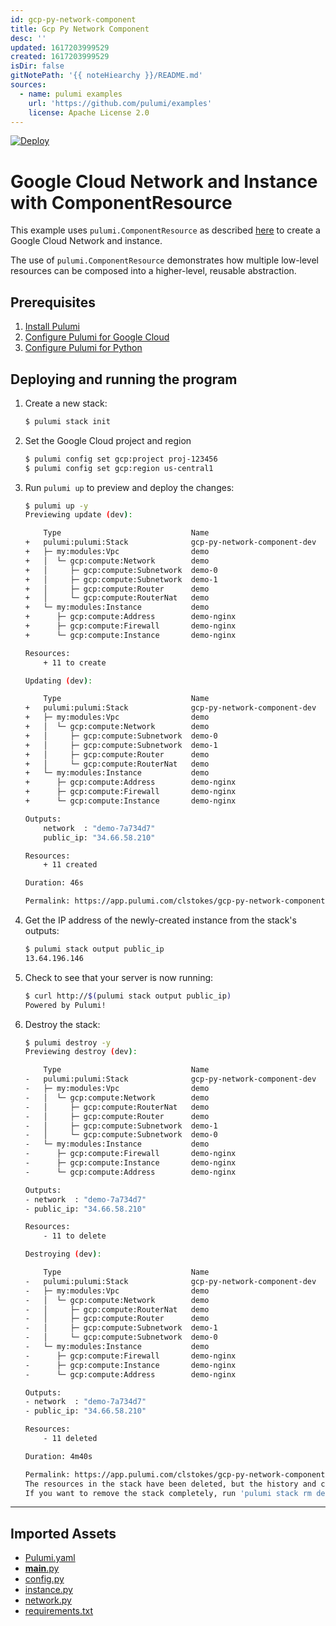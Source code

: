 ```yaml
---
id: gcp-py-network-component
title: Gcp Py Network Component
desc: ''
updated: 1617203999529
created: 1617203999529
isDir: false
gitNotePath: '{{ noteHiearchy }}/README.md'
sources:
  - name: pulumi examples
    url: 'https://github.com/pulumi/examples'
    license: Apache License 2.0
---
```

[![Deploy](https://get.pulumi.com/new/button.svg)](https://app.pulumi.com/new)

# Google Cloud Network and Instance with ComponentResource

This example uses `pulumi.ComponentResource` as described [here](https://www.pulumi.com/docs/intro/concepts/resources/#components) 
to create a Google Cloud Network and instance.

The use of `pulumi.ComponentResource` demonstrates how multiple low-level resources 
can be composed into a higher-level, reusable abstraction.

## Prerequisites

1. [Install Pulumi](https://www.pulumi.com/docs/get-started/install/)
2. [Configure Pulumi for Google Cloud](https://www.pulumi.com/docs/intro/cloud-providers/gcp/setup/)
3. [Configure Pulumi for Python](https://www.pulumi.com/docs/intro/languages/python/)

## Deploying and running the program

1. Create a new stack:

   ```bash
   $ pulumi stack init
   ```

2. Set the Google Cloud project and region

   ```bash
   $ pulumi config set gcp:project proj-123456
   $ pulumi config set gcp:region us-central1
   ```

3. Run `pulumi up` to preview and deploy the changes:

   ```bash
   $ pulumi up -y
   Previewing update (dev):

       Type                             Name                          Plan
   +   pulumi:pulumi:Stack              gcp-py-network-component-dev  create
   +   ├─ my:modules:Vpc                demo                          create
   +   │  └─ gcp:compute:Network        demo                          create
   +   │     ├─ gcp:compute:Subnetwork  demo-0                        create
   +   │     ├─ gcp:compute:Subnetwork  demo-1                        create
   +   │     ├─ gcp:compute:Router      demo                          create
   +   │     └─ gcp:compute:RouterNat   demo                          create
   +   └─ my:modules:Instance           demo                          create
   +      ├─ gcp:compute:Address        demo-nginx                    create
   +      ├─ gcp:compute:Firewall       demo-nginx                    create
   +      └─ gcp:compute:Instance       demo-nginx                    create

   Resources:
       + 11 to create

   Updating (dev):

       Type                             Name                          Status
   +   pulumi:pulumi:Stack              gcp-py-network-component-dev  created
   +   ├─ my:modules:Vpc                demo                          created
   +   │  └─ gcp:compute:Network        demo                          created
   +   │     ├─ gcp:compute:Subnetwork  demo-0                        created
   +   │     ├─ gcp:compute:Subnetwork  demo-1                        created
   +   │     ├─ gcp:compute:Router      demo                          created
   +   │     └─ gcp:compute:RouterNat   demo                          created
   +   └─ my:modules:Instance           demo                          created
   +      ├─ gcp:compute:Address        demo-nginx                    created
   +      ├─ gcp:compute:Firewall       demo-nginx                    created
   +      └─ gcp:compute:Instance       demo-nginx                    created

   Outputs:
       network  : "demo-7a734d7"
       public_ip: "34.66.58.210"

   Resources:
       + 11 created

   Duration: 46s

   Permalink: https://app.pulumi.com/clstokes/gcp-py-network-component/dev/updates/10
   ```

4. Get the IP address of the newly-created instance from the stack's outputs: 

   ```bash
   $ pulumi stack output public_ip
   13.64.196.146
   ```

5. Check to see that your server is now running:

   ```bash
   $ curl http://$(pulumi stack output public_ip)
   Powered by Pulumi!
   ```

6. Destroy the stack:

   ```bash
   $ pulumi destroy -y
   Previewing destroy (dev):

       Type                             Name                          Plan
   -   pulumi:pulumi:Stack              gcp-py-network-component-dev  delete
   -   ├─ my:modules:Vpc                demo                          delete
   -   │  └─ gcp:compute:Network        demo                          delete
   -   │     ├─ gcp:compute:RouterNat   demo                          delete
   -   │     ├─ gcp:compute:Router      demo                          delete
   -   │     ├─ gcp:compute:Subnetwork  demo-1                        delete
   -   │     └─ gcp:compute:Subnetwork  demo-0                        delete
   -   └─ my:modules:Instance           demo                          delete
   -      ├─ gcp:compute:Firewall       demo-nginx                    delete
   -      ├─ gcp:compute:Instance       demo-nginx                    delete
   -      └─ gcp:compute:Address        demo-nginx                    delete

   Outputs:
   - network  : "demo-7a734d7"
   - public_ip: "34.66.58.210"

   Resources:
       - 11 to delete

   Destroying (dev):

       Type                             Name                          Status
   -   pulumi:pulumi:Stack              gcp-py-network-component-dev  deleted
   -   ├─ my:modules:Vpc                demo                          deleted
   -   │  └─ gcp:compute:Network        demo                          deleted
   -   │     ├─ gcp:compute:RouterNat   demo                          deleted
   -   │     ├─ gcp:compute:Router      demo                          deleted
   -   │     ├─ gcp:compute:Subnetwork  demo-1                        deleted
   -   │     └─ gcp:compute:Subnetwork  demo-0                        deleted
   -   └─ my:modules:Instance           demo                          deleted
   -      ├─ gcp:compute:Firewall       demo-nginx                    deleted
   -      ├─ gcp:compute:Instance       demo-nginx                    deleted
   -      └─ gcp:compute:Address        demo-nginx                    deleted

   Outputs:
   - network  : "demo-7a734d7"
   - public_ip: "34.66.58.210"

   Resources:
       - 11 deleted

   Duration: 4m40s

   Permalink: https://app.pulumi.com/clstokes/gcp-py-network-component/dev/updates/11
   The resources in the stack have been deleted, but the history and configuration associated with the stack are still maintained.
   If you want to remove the stack completely, run 'pulumi stack rm dev'.
   ```

* * *

## Imported Assets

- [Pulumi.yaml](/assets/pulumi.yaml)
- [**main**.py](/assets/__main__.py)
- [config.py](/assets/config.py)
- [instance.py](/assets/instance.py)
- [network.py](/assets/network.py)
- [requirements.txt](/assets/requirements.txt)


